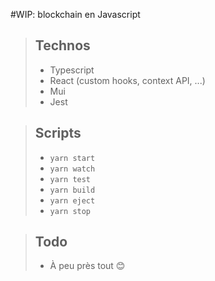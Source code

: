 #WIP: blockchain en Javascript

> ## Technos
>
> - Typescript
> - React (custom hooks, context API, ...)
> - Mui
> - Jest
>

> ## Scripts
>
> - `yarn start`
> - `yarn watch`
> - `yarn test`
> - `yarn build`
> - `yarn eject`
> - `yarn stop`
>

> ## Todo
>
> - À peu près tout 😊
>
